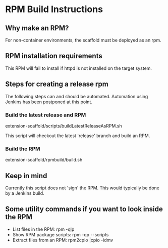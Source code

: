 # RPM Build Instructions

## Why make an RPM?

For non-container environments, the scaffold must be deployed as an rpm.

## RPM installation requirements

This RPM will fail to install if httpd is not installed on the target system.

## Steps for creating a release rpm

The following steps can and should be automated. Automation using Jenkins has been postponed at this point.

### Build the latest release and RPM

extension-scaffold/scripts/buildLatestReleaseAsRPM.sh

This script will checkout the latest 'release' branch and build an RPM.

### Build the RPM

extension-scaffold/rpmbuild/build.sh

## Keep in mind

Currently this script does not 'sign' the RPM.  This would typically be done by a Jenkins build.

## Some utility commands if you want to look inside the RPM

* List files in the RPM:    rpm -qlp <rpmFile>
* Show RPM package scripts:   rpm -qp --scripts <rpmFile>
* Extract files from an RPM:  rpm2cpio <rpmFile> |cpio -idmv


